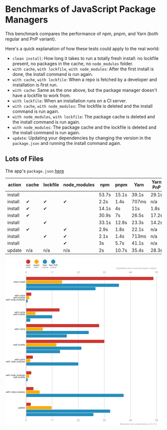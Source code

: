 # Benchmarks of JavaScript Package Managers

This benchmark compares the performance of npm, pnpm, and Yarn (both regular and PnP variant).

Here's a quick explanation of how these tests could apply to the real world:

- `clean install`: How long it takes to run a totally fresh install: no lockfile present, no packages in the cache, no `node_modules` folder.
- `with cache`, `with lockfile`, `with node_modules`: After the first install is done, the install command is run again.
- `with cache`, `with lockfile`: When a repo is fetched by a developer and installation is first run.
- `with cache`: Same as the one above, but the package manager doesn't have a lockfile to work from.
- `with lockfile`: When an installation runs on a CI server.
- `with cache`, `with node_modules`: The lockfile is deleted and the install command is run again.
- `with node_modules`, `with lockfile`: The package cache is deleted and the install command is run again.
- `with node_modules`: The package cache and the lockfile is deleted and the install command is run again.
- `update`: Updating your dependencies by changing the version in the `package.json` and running the install command again.

## Lots of Files

The app's `package.json` [here](https://github.com/pnpm/pnpm.github.io/blob/main/benchmarks/fixtures/alotta-files/package.json)

| action  | cache | lockfile | node_modules| npm | pnpm | Yarn | Yarn PnP |
| ---     | ---   | ---      | ---         | --- | --- | --- | --- |
| install |       |          |             | 53.7s | 15.1s | 39.1s | 29.1s |
| install | ✔     | ✔        | ✔           | 2.2s | 1.4s | 707ms | n/a |
| install | ✔     | ✔        |             | 14.1s | 4s | 11s | 1.8s |
| install | ✔     |          |             | 30.9s | 7s | 26.5s | 17.2s |
| install |       | ✔        |             | 33.1s | 12.8s | 23.3s | 14.2s |
| install | ✔     |          | ✔           | 2.9s | 1.8s | 22.1s | n/a |
| install |       | ✔        | ✔           | 2.1s | 1.4s | 713ms | n/a |
| install |       |          | ✔           | 3s | 5.7s | 41.1s | n/a |
| update  | n/a   | n/a      | n/a         | 2s | 10.7s | 35.4s | 28.3s |

![Graph of the alotta-files results](../../static/img/benchmarks/alotta-files.svg)
